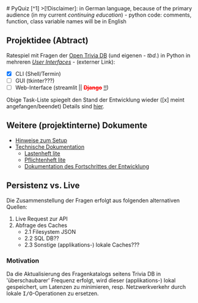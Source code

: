 <link rel = "stylesheet" href="style.css">
# PyQuiz <DEV> [^1]
>[!Disclaimer]: in German language, because of the primary audience (in my current <em>continuing education</em>) - python code: comments, function, class variable names will be in English

## Projektidee (Abtract)
Ratespiel  mit Fragen der [Open Trivia DB](https://opentdb.com/) (und eigenen - <i>tbd.</i>) in Python in mehreren <i>[User Interfaces](https://en.wikipedia.org/wiki/User_interface)</i> - (externer Link):

- [x] CLI (Shell/Termin)
- [ ] GUI (tkinter???)
- [ ] Web-Interface (streamlit || <del style="color:red;font-weight:bold">Django</del> <ins>!!</ins>)

Obige Task-Liste spiegelt den Stand der Entwicklung wieder ([x] meint angefangen/beendet) Details sind [hier](doq/change_history.md).

## Weitere (projektinterne) Dokumente

- [Hinweise zum Setup](doq/setup.md) 
- [Technische Dokumentation](doq/dad.md) 
    - [Lastenheft lite](doq/reqspec.md)
    - [Pflichtenheft lite](doq/sysspec.md)
    - [Dokumentation des Fortschrittes der Entwicklung](doq/change_history.md)




## Persistenz vs. Live

Die Zusammenstellung der Fragen erfolgt aus folgenden alternativen Quellen:

1. Live Request zur API
2. Abfrage des Caches
    - 2.1 Filesystem JSON
    - 2.2 SQL DB??
    - 2.3 Sonstige (applikations-) lokale Caches???

### Motivation

Da die Aktualisierung des Fragenkatalogs seitens Trivia DB in 'überschaubarer' Frequenz erfolgt, wird dieser (applikations-) lokal gespeichert, um Latenzen
zu minimieren, resp. Netzwerkverkehr durch lokale <kbd>I/O</kbd>-Operationen zu ersetzen.

[^1]: In frühem Entwicklungsstadium - **nicht produktionsreif!**
Der Enticklungsforschritt wird [protokolliert](doq/change_history.md)